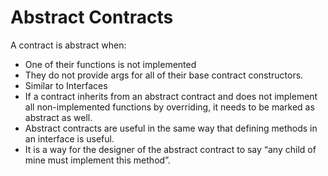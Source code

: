 # Abstract Contracts

A contract is abstract when:
- One of their functions is not implemented
- They do not provide args for all of their base contract constructors.
- Similar to Interfaces
- If a contract inherits from an abstract contract and does not implement all non-implemented functions by overriding, it needs to be marked as abstract as well.
- Abstract contracts are useful in the same way that defining methods in an interface is useful. 
- It is a way for the designer of the abstract contract to say “any child of mine must implement this method”.


# 